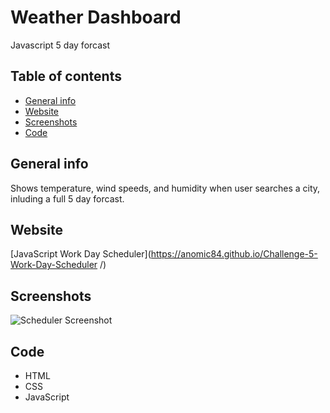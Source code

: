 # Weather Dashboard
Javascript 5 day forcast

## Table of contents
* [General info](#general-info)
* [Website](#webpage-URL)
* [Screenshots](#screenshots)
* [Code](#Code)


## General info
Shows temperature, wind speeds, and humidity when user searches a city, inluding a full 5 day forcast. 

## Website
[JavaScript Work Day Scheduler](https://anomic84.github.io/Challenge-5-Work-Day-Scheduler
/)

## Screenshots
![Scheduler Screenshot](WeatherDashboard)

## Code 
* HTML
* CSS
* JavaScript
